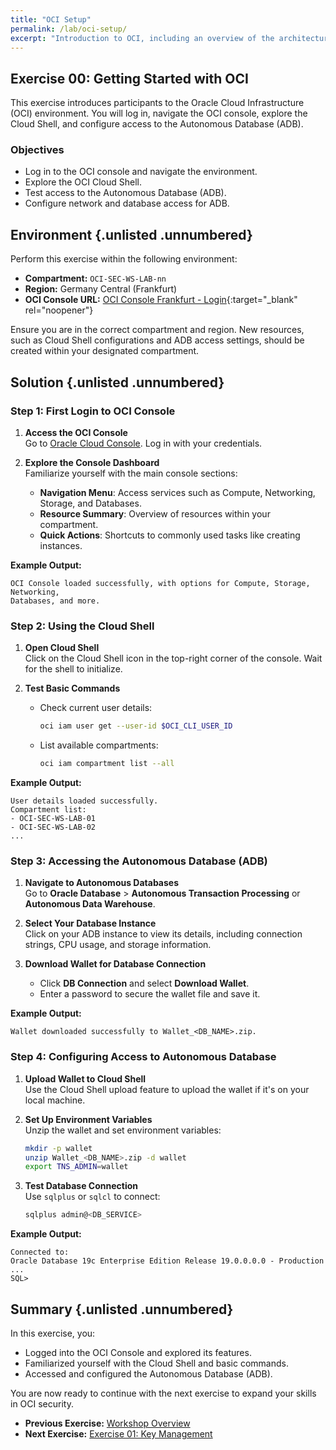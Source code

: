 ```yaml
---
title: "OCI Setup"
permalink: /lab/oci-setup/
excerpt: "Introduction to OCI, including an overview of the architecture and first login."
---
```

<!-- markdownlint-disable MD013 -->
<!-- markdownlint-disable MD024 -->
<!-- markdownlint-disable MD029 -->
<!-- markdownlint-disable MD033 -->

## Exercise 00: Getting Started with OCI

This exercise introduces participants to the Oracle Cloud Infrastructure (OCI)
environment. You will log in, navigate the OCI console, explore the Cloud Shell,
and configure access to the Autonomous Database (ADB).

### Objectives

- Log in to the OCI console and navigate the environment.
- Explore the OCI Cloud Shell.
- Test access to the Autonomous Database (ADB).
- Configure network and database access for ADB.

## Environment {.unlisted .unnumbered}

Perform this exercise within the following environment:

- **Compartment:** `OCI-SEC-WS-LAB-nn`
- **Region:** Germany Central (Frankfurt)
- **OCI Console URL:** [OCI Console Frankfurt - Login](https://console.eu-frankfurt-1.oraclecloud.com){:target="_blank" rel="noopener"}

Ensure you are in the correct compartment and region. New resources, such as
Cloud Shell configurations and ADB access settings, should be created within
your designated compartment.

## Solution {.unlisted .unnumbered}

### Step 1: First Login to OCI Console

1. **Access the OCI Console**  
   Go to [Oracle Cloud Console](https://cloud.oracle.com/). Log in with your
   credentials.

2. **Explore the Console Dashboard**  
   Familiarize yourself with the main console sections:
   - **Navigation Menu**: Access services such as Compute, Networking, Storage,
     and Databases.
   - **Resource Summary**: Overview of resources within your compartment.
   - **Quick Actions**: Shortcuts to commonly used tasks like creating instances.

**Example Output:**

```text
OCI Console loaded successfully, with options for Compute, Storage, Networking,
Databases, and more.
```

### Step 2: Using the Cloud Shell

1. **Open Cloud Shell**  
   Click on the Cloud Shell icon in the top-right corner of the console. Wait
   for the shell to initialize.

2. **Test Basic Commands**  
   - Check current user details:
  
     ```bash
     oci iam user get --user-id $OCI_CLI_USER_ID
     ```

   - List available compartments:

     ```bash
     oci iam compartment list --all
     ```

**Example Output:**

```text
User details loaded successfully.
Compartment list:
- OCI-SEC-WS-LAB-01
- OCI-SEC-WS-LAB-02
...
```

### Step 3: Accessing the Autonomous Database (ADB)

1. **Navigate to Autonomous Databases**  
   Go to **Oracle Database** > **Autonomous Transaction Processing** or
   **Autonomous Data Warehouse**.

2. **Select Your Database Instance**  
   Click on your ADB instance to view its details, including connection strings,
   CPU usage, and storage information.

3. **Download Wallet for Database Connection**  
   - Click **DB Connection** and select **Download Wallet**.
   - Enter a password to secure the wallet file and save it.

**Example Output:**

```text
Wallet downloaded successfully to Wallet_<DB_NAME>.zip.
```

### Step 4: Configuring Access to Autonomous Database

1. **Upload Wallet to Cloud Shell**  
   Use the Cloud Shell upload feature to upload the wallet if it's on your local
   machine.

2. **Set Up Environment Variables**  
   Unzip the wallet and set environment variables:

   ```bash
   mkdir -p wallet
   unzip Wallet_<DB_NAME>.zip -d wallet
   export TNS_ADMIN=wallet
   ```

3. **Test Database Connection**  
   Use `sqlplus` or `sqlcl` to connect:

   ```bash
   sqlplus admin@<DB_SERVICE>
   ```

**Example Output:**

```plaintext
Connected to:
Oracle Database 19c Enterprise Edition Release 19.0.0.0.0 - Production
...
SQL>
```

## Summary {.unlisted .unnumbered}

In this exercise, you:

- Logged into the OCI Console and explored its features.
- Familiarized yourself with the Cloud Shell and basic commands.
- Accessed and configured the Autonomous Database (ADB).

You are now ready to continue with the next exercise to expand your skills in
OCI security.

<!-- For Pandoc -->
- **Previous Exercise:** [Workshop Overview](#workshop-overview)
- **Next Exercise:** [Exercise 01: Key Management](#exercise-01-key-management)

<!-- For Jekyll -->
<!-- 
- **Previous Exercise:** [Workshop Overview](../README.md)
- **Next Exercise:** [Exercise 01: Key Management](../ex01/1x01-Exercise.md)
-->